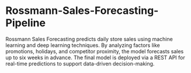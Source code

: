 # Rossmann-Sales-Forecasting-Pipeline
 Rossmann Sales Forecasting predicts daily store sales using machine learning and deep learning techniques. By analyzing factors like promotions, holidays, and competitor proximity, the model forecasts sales up to six weeks in advance. The final model is deployed via a REST API for real-time predictions to support data-driven decision-making.
